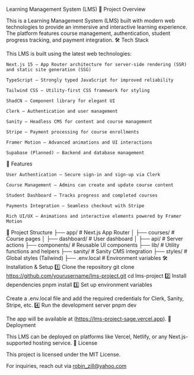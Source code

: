 Learning Management System (LMS)
🚀 Project Overview

This is a Learning Management System (LMS) built with modern web technologies to provide an immersive and interactive learning experience. The platform features course management, authentication, student progress tracking, and payment integration.
🛠 Tech Stack

This LMS is built using the latest web technologies:

    Next.js 15 – App Router architecture for server-side rendering (SSR) and static site generation (SSG)

    TypeScript – Strongly typed JavaScript for improved reliability

    Tailwind CSS – Utility-first CSS framework for styling

    ShadCN – Component library for elegant UI

    Clerk – Authentication and user management

    Sanity – Headless CMS for content and course management

    Stripe – Payment processing for course enrollments

    Framer Motion – Advanced animations and UI interactions

    Supabase (Planned) – Backend and database management

📌 Features

    User Authentication – Secure sign-in and sign-up via Clerk

    Course Management – Admins can create and update course content

    Student Dashboard – Tracks progress and completed courses

    Payments Integration – Seamless checkout with Stripe

    Rich UI/UX – Animations and interactive elements powered by Framer Motion

📂 Project Structure
├── app/                  # Next.js App Router
│   ├── courses/          # Course pages
│   ├── dashboard/        # User dashboard
│   ├── api/             # Server actions
├── components/          # Reusable UI components
├── lib/                 # Utility functions and helpers
├── sanity/              # Sanity CMS integration
├── styles/              # Global styles (Tailwind)
├── .env.local           # Environment variables
🛠 Installation & Setup
1️⃣ Clone the repository
git clone https://github.com/yourusername/lms-project.git
cd lms-project
2️⃣ Install dependencies
pnpm install
3️⃣ Set up environment variables

Create a .env.local file and add the required credentials for Clerk, Sanity, Stripe, etc.
4️⃣ Run the development server
pnpm dev

The app will be available at (https://lms-project-sage.vercel.app).
🚀 Deployment

This LMS can be deployed on platforms like Vercel, Netlify, or any Next.js-supported hosting service.
📜 License

This project is licensed under the MIT License.

For inquiries, reach out via robin_zill@yahoo.com


